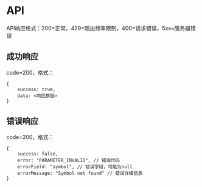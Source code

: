 # API

API响应格式：200=正常，429=超出频率限制，400=请求错误，5xx=服务器错误

## 成功响应

code=200，格式：

```
{
    success: true,
    data: <响应数据>
}
```

## 错误响应

code=200，格式：

```
{
    success: false,
    error: "PARAMETER_INVALID", // 错误代码
    errorField: "symbol", // 错误字段，可能为null
    errorMessage: "Symbol not found" // 错误详细信息
}
```
